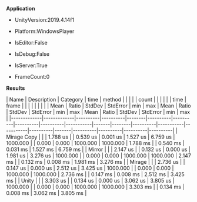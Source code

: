 **Application**
- UnityVersion:2019.4.14f1
- Platform:WindowsPlayer
- IsEditor:False
- IsDebug:False
- IsServer:True


- FrameCount:0


**Results**

| Name        | Description | Category |     time | method |          |          |          |          |     count |       |        |          |           |           |     time | frame |          |          |          |          |
|             |             |          |     Mean |  Ratio |   StdDev | StdError |      min |      max |      Mean | Ratio | StdDev | StdError |       min |       max |     Mean | Ratio |   StdDev | StdError |      min |      max |
|-------------|-------------|----------|----------|--------|----------|----------|----------|----------|-----------|-------|--------|----------|-----------|-----------|----------|-------|----------|----------|----------|----------|
| Mirage Copy |             |          | 1.788 us |        | 0.539 us | 0.001 us | 1.527 us | 6.759 us | 1000.000  |       | 0.000  |   0.000  | 1000.000  | 1000.000  | 1.788 ms |       | 0.540 ms | 0.031 ms | 1.527 ms | 6.759 ms |
| Mirror      |             |          | 2.147 us |        | 0.132 us | 0.000 us | 1.981 us | 3.276 us | 1000.000  |       | 0.000  |   0.000  | 1000.000  | 1000.000  | 2.147 ms |       | 0.132 ms | 0.008 ms | 1.981 ms | 3.276 ms |
| Mirage      |             |          | 2.736 us |        | 0.147 us | 0.000 us | 2.512 us | 3.425 us | 1000.000  |       | 0.000  |   0.000  | 1000.000  | 1000.000  | 2.736 ms |       | 0.147 ms | 0.008 ms | 2.512 ms | 3.425 ms |
| Unity       |             |          | 3.303 us |        | 0.134 us | 0.000 us | 3.062 us | 3.805 us | 1000.000  |       | 0.000  |   0.000  | 1000.000  | 1000.000  | 3.303 ms |       | 0.134 ms | 0.008 ms | 3.062 ms | 3.805 ms |
